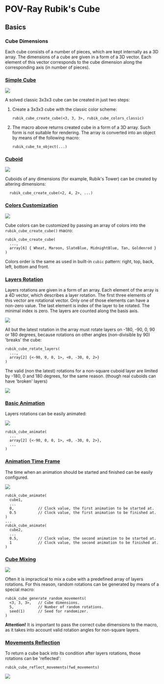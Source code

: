 POV-Ray Rubik's Cube
====================

Basics
------

### Cube Dimensions

Each cube consists of a number of pieces, which are kept internally as
a 3D array. The dimensions of a cube are given in a form of a 3D
vector. Each element of this vector corresponds to the cube dimension
along the corresponding axis (in number of pieces).


### [Simple Cube](simple-cube)

![](simple-cube/simple-cube.png)

A solved classic 3x3x3 cube can be created in just two steps:

1. Create a 3x3x3 cube with the classic color scheme:
   ```
   rubik_cube_create_cube(<3, 3, 3>, rubik_cube_colors_classic)
   ```

2. The macro above returns created cube in a form of a 3D array. Such
   form is not suitable for rendering. The array is converted into an
   object by means of the following macro:
   ```
   rubik_cube_to_object(...)
   ```


### [Cuboid](cuboid)

![](cuboid/cuboid.png)

Cuboids of any dimensions (for example, Rubik's Tower) can be created
by altering dimensions:
```
  rubik_cube_create_cube(<2, 4, 2>, ...)
```


### [Colors Customization](colors-customization)

![](colors-customization/colors-customization.png)

Cube colors can be customized by passing an array of colors into the
`rubik_cube_create_cube()` macro:
```
rubik_cube_create_cube(
  ...,
  array[6] { Wheat, Maroon, SlateBlue, MidnightBlue, Tan, Goldenrod }
)
```

Colors order is the same as used in built-in `cubic` pattern: right,
top, back, left, bottom and front.


### [Layers Rotation](layers-rotation)

Layers rotations are given in a form of an array. Each element of the
array is a 4D vector, which describes a layer rotation. The first
three elements of this vector are rotational vector. Only one of those
elements can have a non-zero value. The last element is index of the
layer to be rotated. The minimal index is zero. The layers are counted
along the basis axis.

![](layers-rotation/layers-rotation-3x3x3.png)

All but the latest rotation in the array must rotate layers on -180,
-90, 0, 90 or 180 degrees, because rotations on other angles
(non-divisible by 90) 'breaks' the cube:
```
rubik_cube_rotate_layers(
  ...,
  array[2] {<-90, 0, 0, 1>, <0, -30, 0, 2>}
)
```

The valid (non the latest) rotations for a non-square cuboid layer are
limited by -180, 0 and 180 degrees, for the same reason. (though real
cuboids can have 'broken' layers)

![](layers-rotation/layers-rotation-2x4x2.png)


### [Basic Animation](basic-animation)

Layers rotations can be easily animated:

![](basic-animation/basic-animation.gif)

```
rubik_cube_animate(
  ...
  array[2] {<-90, 0, 0, 1>, <0, -30, 0, 2>},
  ...
)
```


### [Animation Time Frame](animation-time-frame)

The time when an animation should be started and finished can be
easily configured.

![](animation-time-frame/animation-time-frame.gif)

```
rubik_cube_animate(
  cube1,
  ...
  0,           // Clock value, the first animation to be started at.
  0.5          // Clock value, the first animation to be finished at.
)
...
rubik_cube_animate(
  cube2,
  ...
  0.5,         // Clock value, the second animation to be started at.
  1            // Clock value, the second animation to be finished at.
)
```


### [Cube Mixing](cube-mixing)

![](cube-mixing/cube-mixing.gif)

Often it is impractical to mix a cube with a predefined array of
layers rotations. For this reason, random rotations can be generated
by means of a special macro:
```
rubik_cube_generate_random_movements(
  <3, 3, 3>,   // Cube dimensions.
  5,           // Number of random rotations.
  seed(1)      // Seed for randomizer.
)
```

**Attention!** It is important to pass the correct cube dimensions to
the macro, as it takes into account valid rotation angles for
non-square layers.


### [Movements Reflection](movements-reflection)

To return a cube back into its condition after layers rotations, those
rotations can be 'reflected':
```
rubik_cube_reflect_movements(fwd_movements)
```

![](movements-reflection/movements-reflection.gif)
